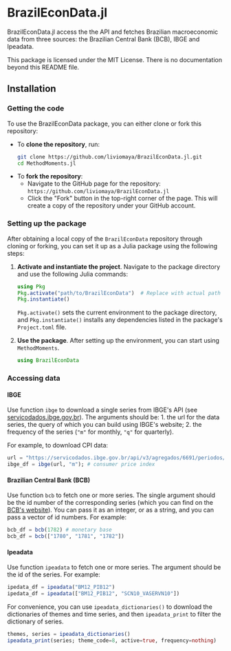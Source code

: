 # BrazilEconData.jl

BrazilEconData.jl access the the API and fetches Brazilian macroeconomic data from three sources: the Brazilian Central Bank (BCB), IBGE and Ipeadata.

This package is licensed under the MIT License. There is no documentation beyond this README file.

## Installation

### Getting the code

To use the BrazilEconData package, you can either clone or fork this repository:

- To **clone the repository**, run:
  ```bash
  git clone https://github.com/liviomaya/BrazilEconData.jl.git
  cd MethodMoments.jl
  ```
- To **fork the repository**:
    - Navigate to the GitHub page for the repository: `https://github.com/liviomaya/BrazilEconData.jl`
    - Click the "Fork" button in the top-right corner of the page. This will create a copy of the repository under your GitHub account.

### Setting up the package
    
After obtaining a local copy of the `BrazilEconData` repository through cloning or forking, you can set it up as a Julia package using the following steps:

1. **Activate and instantiate the project**. Navigate to the package directory and use the following Julia commands:

    ```julia
    using Pkg
    Pkg.activate("path/to/BrazilEconData")  # Replace with actual path to MethodMoments
    Pkg.instantiate()
    ```

    `Pkg.activate()` sets the current environment to the package directory, and `Pkg.instantiate()` installs any dependencies listed in the package's `Project.toml` file.

2. **Use the package**. After setting up the environment, you can start using `MethodMoments`.

    ```julia
    using BrazilEconData
    ```

### Accessing data

#### IBGE

Use function `ibge` to download a single series from IBGE's API (see [servicodados.ibge.gov.br](servicodados.ibge.gov.br)). The arguments should be: 1. the url for the data series, the query of which you can build using IBGE's website; 2. the frequency of the series (`"m"` for monthly, `"q"` for quarterly).   

For example, to download CPI data:
```julia
url = "https://servicodados.ibge.gov.br/api/v3/agregados/6691/periodos/-6/variaveis/2266?localidades=N1[all]"
ibge_df = ibge(url, "m"); # consumer price index
```

#### Brazilian Central Bank (BCB)

Use function `bcb` to fetch one or more series. The single argument should be the id number of the corresponding series (which you can find on the [BCB's website](https://www3.bcb.gov.br/sgspub/localizarseries/localizarSeries.do?method=prepararTelaLocalizarSeries)). You can pass it as an integer, or as a string, and you can pass a vector of id numbers. For example:
```julia
bcb_df = bcb(1782) # monetary base
bcb_df = bcb(["1780", "1781", "1782"])
```

#### Ipeadata
Use function `ipeadata` to fetch one or more series. The argument should be the id of the series. For example: 
```julia
ipedata_df = ipeadata("BM12_PIB12")
ipedata_df = ipeadata(["BM12_PIB12", "SCN10_VASERVN10"])
```
For convenience, you can use `ipeadata_dictionaries()` to download the dictionaries of themes and time series, and then `ipeadata_print` to filter the dictionary of series.
```julia
themes, series = ipeadata_dictionaries()
ipeadata_print(series; theme_code=8, active=true, frequency=nothing)
```